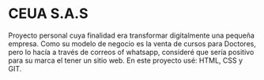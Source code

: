 # CEUA S.A.S
Proyecto personal cuya finalidad era transformar digitalmente una pequeña empresa. Como su modelo de negocio es la venta de cursos para Doctores, pero lo hacía a través de correos of whatsapp, consideré que sería positivo para su marca el tener un sitio web.
En este proyecto usé: HTML, CSS y GIT. 
